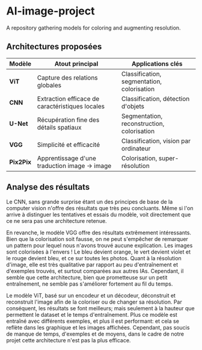 # AI-image-project
A repository gathering models for coloring and augmenting resolution.

## Architectures proposées

| **Modèle**   | **Atout principal**                            | **Applications clés**                      |
|--------------|------------------------------------------------|--------------------------------------------|
| **ViT**      | Capture des relations globales                 | Classification, segmentation, colorisation |
| **CNN**      | Extraction efficace de caractéristiques locales| Classification, détection d'objets         |
| **U-Net**    | Récupération fine des détails spatiaux         | Segmentation, reconstruction, colorisation |
| **VGG**      | Simplicité et efficacité                      | Classification, vision par ordinateur      |
| **Pix2Pix**  | Apprentissage d'une traduction image → image   | Colorisation, super-résolution            |

## Analyse des résultats

Le CNN, sans grande surprise étant un des principes de base de la computer vision n'offre des résultats que très peu concluants. Même si l'on arrive à distinguer les tentatives et essais du modèle, voit directement que ce ne sera pas une architecture retenue.

En revanche, le modèle VGG offre des résultats extrêmement intéressants. Bien que la colorisation soit fausse, on ne peut s'empêcher de remarquer un pattern pour lequel nous n'avons trouvé aucune explication. Les images sont colorisées à l'envers ! Le bleu devient orange, le vert devient violet et le rouge devient bleu, et ce sur toutes les photos.
Quant à la résolution d'image, elle est très qualitative par rapport au peu d'entraînement et d'exemples trouvés, et surtout comparées aux autres IAs.
Cependant, il semble que cette architecture, bien que prometteuse sur un petit entraînement, ne semble pas s'améliorer fortement au fil du temps.

Le modèle ViT, basé sur un encodeur et un décodeur, déconstruit et reconstruit l'image afin de la coloriser ou de changer sa résolution. Par conséquent, les résultats se font meilleurs; mais seulement à la hauteur que permettent le dataset et le temps d'entraînement. Plus ce modèle est entraîné avec différents exemples, et plus il est performant:  et cela se reflète dans les graphique et les images affichées.
Cependant, pas soucis de manque de temps, d'exemples et de moyens, dans le cadre de notre projet cette architecture n'est pas la plus efficace.
